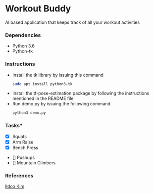 # Workout Buddy
AI based application that keeps track of all your workout activities

### Dependencies
*   Python 3.6
*   Python-tk

### Instructions
*   Install the tk library by issuing this command
    ```bash
    sudo apt install python3-tk
    ```
*   Install the tf-pose-estimation package by following the instructions mentioned in the README file
*   Run demo.py by issuing the following command
    ```bash
    python3 demo.py
    ```
### Tasks*
*   [x] Squats
*   [x]  Arm Raise
*   [x]  Bench Press
*   []  Pushups
*   []  Mountain Climbers

### References
[Ildoo Kim](https://github.com/ildoonet/tf-pose-estimation)